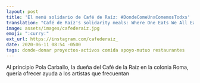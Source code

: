 ```yaml
---
layout: post
title: 'El menú solidario de Café de Raíz: #DondeComeUnxComemosTodxs'
translation: "Café de Raíz's solidarity meals: Where One Eats We All Eat"
image: assets/images/cafederaiz.jpg
emoji: ":curry:"
ext_url: https://instagram.com/cafederaiz_
date: 2020-06-11 08:54 -0500
tags: donde-donar proyectos-activos comida apoyo-mutuo restaurantes
---
```


Al principio Pola Carballo, la dueña del Café de la Raíz en la colonia Roma, quería ofrecer ayuda a los artistas que frecuentan 